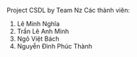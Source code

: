 Project CSDL by Team Nz
Các thành viên:
1. Lê Minh Nghĩa
2. Trần Lê Anh Minh
3. Ngô Việt Bách
4. Nguyễn Đình Phúc Thành
